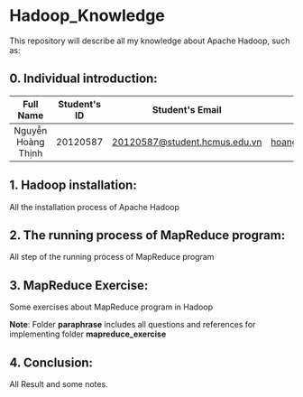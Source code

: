 # Hadoop_Knowledge
This repository will describe all my knowledge about Apache Hadoop, such as: 

## 0. Individual introduction: 
| Full Name                  |   Student's ID   | Student's Email                    |      Individual Email              |
|:--------------------------:|:----------------:|:----------------------------------:|:----------------------------------:|
| Nguyễn Hoàng Thịnh         |  20120587        | 20120587@student.hcmus.edu.vn      | hoangthinhstkt@gmail.com       |

## 1. Hadoop installation:
All the installation process of Apache Hadoop

## 2. The running process of MapReduce program: 
All step of the running process of MapReduce program

## 3. MapReduce Exercise: 
Some exercises about MapReduce program in Hadoop

**Note**: Folder **paraphrase** includes all questions and references for implementing folder **mapreduce_exercise** 

## 4. Conclusion: 
All Result and some notes.



